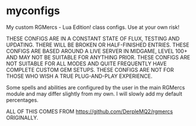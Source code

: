 # myconfigs
My custom RGMercs - Lua Edition! class configs. Use at your own risk!

THESE CONFIGS ARE IN A CONSTANT STATE OF FLUX, TESTING AND UPDATING. THERE WILL BE BROKEN OR HALF-FINISHED ENTRIES.
THESE CONFIGS ARE BASED AROUND A LIVE SERVER IN MIDGAME, LEVEL 100+ AND MAY NOT BE SUITABLE FOR ANYTHING PRIOR.
THESE CONFIGS ARE NOT SUITABLE FOR ALL MODES AND QUITE FREQUENTLY HAVE COMPLETE CUSTOM GEM SETUPS.
THESE CONFIGS ARE NOT FOR THOSE WHO WISH A TRUE PLUG-AND-PLAY EXPERIENCE.

Some spells and abilities are configured by the user in the main RGMercs module and may differ slightly from my own. I will slowly add my default percentages.

ALL OF THIS COMES FROM https://github.com/DerpleMQ2/rgmercs ORIGINALLY.
